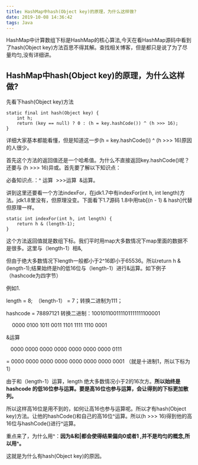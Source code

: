 ```yaml
---
title: HashMap中hash(Object key)的原理，为什么这样做?
date: 2019-10-08 14:36:42
tags: Java
---
```

HashMap中计算数组下标是HashMap的核心算法,今天在看HashMap源码中看到了hash(Object key)方法百思不得其解。查找相关博客，但是都只是说了为了尽量均匀,没有详细讲。

## HashMap中hash(Object key)的原理，为什么这样做?
先看下hash(Object key)方法
```
static final int hash(Object key) {
    int h;
    return (key == null) ? 0 : (h = key.hashCode()) ^ (h >>> 16);
}
```

详细大家基本都能看懂，但是知道这一步(h = key.hashCode()) ^ (h >>> 16)原因的人很少。

首先这个方法的返回值还是一个哈希值。为什么不直接返回key.hashCode()呢？还要与 (h >>> 16)异或。首先要了解以下知识点：

必备知识点.：^ 运算  >>>运算  &运算。

讲到这里还要看一个方法indexFor，在jdk1.7中有indexFor(int h, int length)方法。jdk1.8里没有，但原理没变。下面看下1.7源码
1.8中用tab[(n - 1) & hash]代替但原理一样。

```
static int indexFor(int h, int length) {
    return h & (length-1);
}
```

这个方法返回值就是数组下标。我们平时用map大多数情况下map里面的数据不是很多。这里与（length-1）相&,

但由于绝大多数情况下length一般都小于2^16即小于65536。所以return h & (length-1);结果始终是h的低16位与（length-1）进行&运算。如下例子（hashcode为四字节）

例如1. 

length = 8;  （length-1） = 7；转换二进制为111；

hashcode = 78897121 转换二进制：100101100111101111111100001

    0000 0100 1011 0011 1101 1111 1110 0001

&运算

   0000 0000 0000 0000 0000 0000 0000 0111

= 0000 0000 0000 0000 0000 0000 0000 0001 （就是十进制1，所以下标为1）

由于和（length-1）运算，length 绝大多数情况小于2的16次方。**所以始终是hashcode 的低16位参与运算。要是高16位也参与运算，会让得到的下标更加散列。**

所以这样高16位是用不到的，如何让高16也参与运算呢。所以才有hash(Object key)方法。让他的hashCode()和自己的高16位^运算。所以(h >>> 16)得到他的高16位与hashCode()进行^运算。

重点来了，为什么用^：**因为&和|都会使得结果偏向0或者1 ,并不是均匀的概念,所以用^。**

这就是为什么有hash(Object key)的原因。
